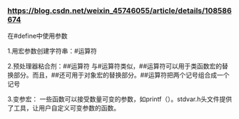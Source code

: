 ### https://blog.csdn.net/weixin_45746055/article/details/108586674

在#define中使用参数

1.用宏参数创建字符串：#运算符

2.预处理器粘合剂：##运算符
与#运算符类似，##运算符可以用于类函数宏的替换部分。而且，##还可用于对象宏的替换部分。##运算符把两个记号组合成一个记号

3.变参宏：
一些函数可以接受数量可变的参数，如printf（）。stdvar.h头文件提供了工具，让用户自定义可变参数的函数。
